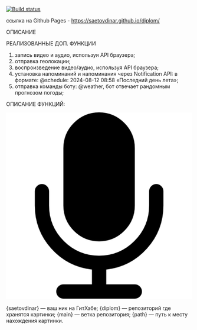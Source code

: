 [![Build status](https://ci.appveyor.com/api/projects/status/ja36ma111917bick?svg=true)](https://ci.appveyor.com/project/saetovdinar/diplom)

ссылка на Github Pages - https://saetovdinar.github.io/diplom/

ОПИСАНИЕ

РЕАЛИЗОВАННЫЕ ДОП. ФУНКЦИИ
1. запись видео и аудио, используя API браузера;
2. отправка геолокации;
3. воспроизведение видео/аудио, используя API браузера;
4. установка напоминаний и напоминания через Notification API: в формате: @schedule: 2024-08-12 08:58 «Последний день лета»;
5. отправка команды боту: @weather, бот  отвечает рандомным прогнозом погоды;


ОПИСАНИЕ ФУНКЦИЙ: 

![Image alt](https://github.com/saetovdinar/diplom/raw/main/src/media/audio.png)

{saetovdinar} — ваш ник на ГитХабе;
{diplom} — репозиторий где хранятся картинки;
{main} — ветка репозитория;
{path} — путь к месту нахождения картинки.

